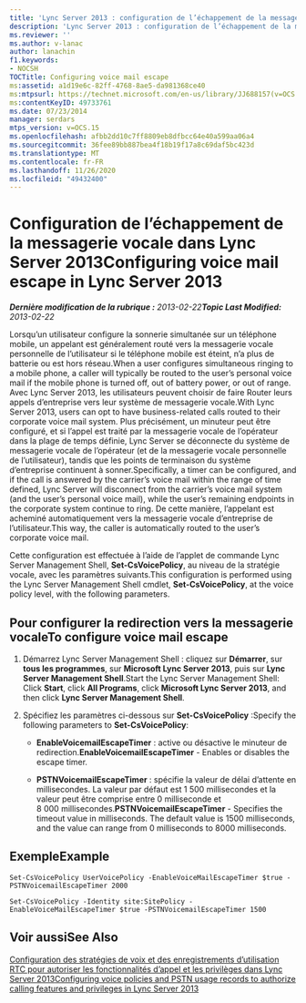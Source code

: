 ```yaml
---
title: 'Lync Server 2013 : configuration de l’échappement de la messagerie vocale'
description: 'Lync Server 2013 : configuration de l’échappement de la messagerie vocale.'
ms.reviewer: ''
ms.author: v-lanac
author: lanachin
f1.keywords:
- NOCSH
TOCTitle: Configuring voice mail escape
ms:assetid: a1d19e6c-82ff-4768-8ae5-da981368ce40
ms:mtpsurl: https://technet.microsoft.com/en-us/library/JJ688157(v=OCS.15)
ms:contentKeyID: 49733761
ms.date: 07/23/2014
manager: serdars
mtps_version: v=OCS.15
ms.openlocfilehash: afbb2dd10c7ff8809eb8dfbcc64e40a599aa06a4
ms.sourcegitcommit: 36fee89bb887bea4f18b19f17a8c69daf5bc423d
ms.translationtype: MT
ms.contentlocale: fr-FR
ms.lasthandoff: 11/26/2020
ms.locfileid: "49432400"
---
```

# <a name="configuring-voice-mail-escape-in-lync-server-2013"></a><span data-ttu-id="13860-103">Configuration de l’échappement de la messagerie vocale dans Lync Server 2013</span><span class="sxs-lookup"><span data-stu-id="13860-103">Configuring voice mail escape in Lync Server 2013</span></span>

<div data-xmlns="http://www.w3.org/1999/xhtml">

<div class="topic" data-xmlns="http://www.w3.org/1999/xhtml" data-msxsl="urn:schemas-microsoft-com:xslt" data-cs="https://msdn.microsoft.com/">

<div data-asp="https://msdn2.microsoft.com/asp">



</div>

<div id="mainSection">

<div id="mainBody"><span data-ttu-id="13860-104">

<span> </span></span><span class="sxs-lookup"><span data-stu-id="13860-104">

<span> </span></span></span>

<span data-ttu-id="13860-105">_**Dernière modification de la rubrique :** 2013-02-22_</span><span class="sxs-lookup"><span data-stu-id="13860-105">_**Topic Last Modified:** 2013-02-22_</span></span>

<span data-ttu-id="13860-106">Lorsqu’un utilisateur configure la sonnerie simultanée sur un téléphone mobile, un appelant est généralement routé vers la messagerie vocale personnelle de l’utilisateur si le téléphone mobile est éteint, n’a plus de batterie ou est hors réseau.</span><span class="sxs-lookup"><span data-stu-id="13860-106">When a user configures simultaneous ringing to a mobile phone, a caller will typically be routed to the user’s personal voice mail if the mobile phone is turned off, out of battery power, or out of range.</span></span> <span data-ttu-id="13860-107">Avec Lync Server 2013, les utilisateurs peuvent choisir de faire Router leurs appels d’entreprise vers leur système de messagerie vocale.</span><span class="sxs-lookup"><span data-stu-id="13860-107">With Lync Server 2013, users can opt to have business-related calls routed to their corporate voice mail system.</span></span> <span data-ttu-id="13860-108">Plus précisément, un minuteur peut être configuré, et si l’appel est traité par la messagerie vocale de l’opérateur dans la plage de temps définie, Lync Server se déconnecte du système de messagerie vocale de l’opérateur (et de la messagerie vocale personnelle de l’utilisateur), tandis que les points de terminaison du système d’entreprise continuent à sonner.</span><span class="sxs-lookup"><span data-stu-id="13860-108">Specifically, a timer can be configured, and if the call is answered by the carrier’s voice mail within the range of time defined, Lync Server will disconnect from the carrier’s voice mail system (and the user’s personal voice mail), while the user’s remaining endpoints in the corporate system continue to ring.</span></span> <span data-ttu-id="13860-109">De cette manière, l’appelant est acheminé automatiquement vers la messagerie vocale d’entreprise de l’utilisateur.</span><span class="sxs-lookup"><span data-stu-id="13860-109">This way, the caller is automatically routed to the user’s corporate voice mail.</span></span>

<span data-ttu-id="13860-110">Cette configuration est effectuée à l’aide de l’applet de commande Lync Server Management Shell, **Set-CsVoicePolicy**, au niveau de la stratégie vocale, avec les paramètres suivants.</span><span class="sxs-lookup"><span data-stu-id="13860-110">This configuration is performed using the Lync Server Management Shell cmdlet, **Set-CsVoicePolicy**, at the voice policy level, with the following parameters.</span></span>

<div>

## <a name="to-configure-voice-mail-escape"></a><span data-ttu-id="13860-111">Pour configurer la redirection vers la messagerie vocale</span><span class="sxs-lookup"><span data-stu-id="13860-111">To configure voice mail escape</span></span>

1.  <span data-ttu-id="13860-112">Démarrez Lync Server Management Shell : cliquez sur **Démarrer**, sur **tous les programmes**, sur **Microsoft Lync Server 2013**, puis sur **Lync Server Management Shell**.</span><span class="sxs-lookup"><span data-stu-id="13860-112">Start the Lync Server Management Shell: Click **Start**, click **All Programs**, click **Microsoft Lync Server 2013**, and then click **Lync Server Management Shell**.</span></span>

2.  <span data-ttu-id="13860-113">Spécifiez les paramètres ci-dessous sur **Set-CsVoicePolicy** :</span><span class="sxs-lookup"><span data-stu-id="13860-113">Specify the following parameters to **Set-CsVoicePolicy**:</span></span>
    
      - <span data-ttu-id="13860-114">**EnableVoicemailEscapeTimer** : active ou désactive le minuteur de redirection.</span><span class="sxs-lookup"><span data-stu-id="13860-114">**EnableVoicemailEscapeTimer** - Enables or disables the escape timer.</span></span>
    
      - <span data-ttu-id="13860-p102">**PSTNVoicemailEscapeTimer** : spécifie la valeur de délai d’attente en millisecondes. La valeur par défaut est 1 500 millisecondes et la valeur peut être comprise entre 0 milliseconde et 8 000 millisecondes.</span><span class="sxs-lookup"><span data-stu-id="13860-p102">**PSTNVoicemailEscapeTimer** - Specifies the timeout value in milliseconds. The default value is 1500 milliseconds, and the value can range from 0 milliseconds to 8000 milliseconds.</span></span>

</div>

<div>

## <a name="example"></a><span data-ttu-id="13860-117">Exemple</span><span class="sxs-lookup"><span data-stu-id="13860-117">Example</span></span>

    Set-CsVoicePolicy UserVoicePolicy -EnableVoiceMailEscapeTimer $true - PSTNVoicemailEscapeTimer 2000
    
    Set-CsVoicePolicy -Identity site:SitePolicy -EnableVoiceMailEscapeTimer $true -PSTNVoicemailEscapeTimer 1500

</div>

<div>

## <a name="see-also"></a><span data-ttu-id="13860-118">Voir aussi</span><span class="sxs-lookup"><span data-stu-id="13860-118">See Also</span></span>


[<span data-ttu-id="13860-119">Configuration des stratégies de voix et des enregistrements d’utilisation RTC pour autoriser les fonctionnalités d’appel et les privilèges dans Lync Server 2013</span><span class="sxs-lookup"><span data-stu-id="13860-119">Configuring voice policies and PSTN usage records to authorize calling features and privileges in Lync Server 2013</span></span>](lync-server-2013-configuring-voice-policies-and-pstn-usage-records-to-authorize-calling-features-and-privileges.md)  
  

<span data-ttu-id="13860-120"></div>

</div>

<span> </span>

</div>

</div>

</span><span class="sxs-lookup"><span data-stu-id="13860-120"></div>

</div>

<span> </span>

</div>

</div>

</span></span></div>

